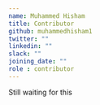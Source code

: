 ```yaml
---
name: Muhammed Hisham
title: Contributor
github: muhammedhisham1
twitter: ""
linkedin: ""
slack: ""
joining_date: ""
role : contributor
---
```


Still waiting for this
